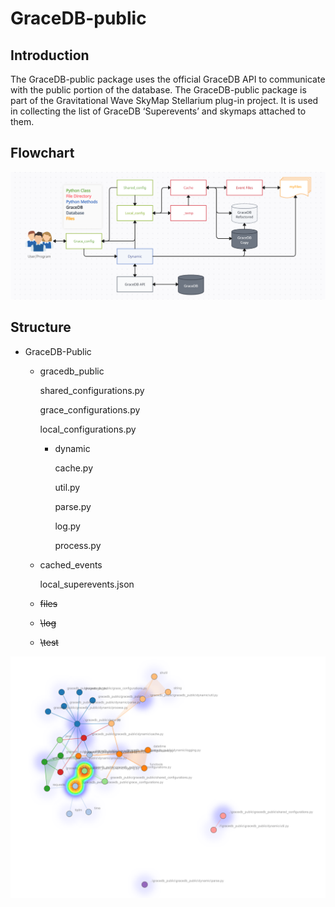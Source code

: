 # GraceDB-public

## Introduction

The GraceDB-public package uses the official GraceDB API to communicate with the public portion of the database. The GraceDB-public package is part of the Gravitational Wave SkyMap Stellarium plug-in project. It is used in collecting the list of GraceDB ‘Superevents’ and skymaps attached to them.

## Flowchart

![Gracedb_public_flowchart.png](Gracedb_public_flowchart.png)

## Structure

- GraceDB-Public
    - gracedb_public
        
        shared_configurations.py
        
        grace_configurations.py
        
        local_configurations.py
        
        - dynamic
            
            cache.py
            
            util.py
            
            parse.py
            
            log.py
            
            process.py
            
    - cached_events
        
        local_superevents.json
        
    - ~~files~~
    - ~~\log~~
    - ~~\test~~


    
![file_structure.png](file_structure.png)
